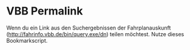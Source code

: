 VBB Permalink
=============

Wenn du ein Link aus den Suchergebnissen der Fahrplanauskunft (http://fahrinfo.vbb.de/bin/query.exe/dn) teilen möchtest. Nutze dieses Bookmarkscript.